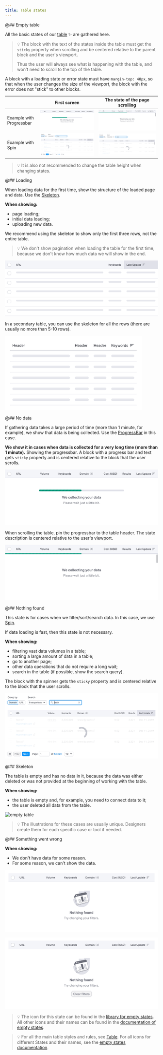 ```yaml
---
title: Table states
---
```


@## Empty table

All the basic states of our [table](/table-group/table/) ✨ are gathered here.

> 💡 The block with the text of the states inside the table must get the `sticky` property when scrolling and be centered relative to the parent block and the user's viewport.
>
> Thus the user will always see what is happening with the table, and won't need to scroll to the top of the table.

A block with a loading state or error state must have `margin-top: 40px`, so that when the user changes the size of the viewport, the block with the error does not "stick" to other blocks.

|                          | First screen                                              | The state of the page scrolling                           |
| ------------------------ | --------------------------------------------------------- | --------------------------------------------------------- |
| Example with Progressbar | ![table with sticky progressbar](static/sticky-1.png)     | ![table with sticky progressbar](static/sticky-2.png)     |
| Example with Spin        | ![table with sticky spinner](static/sticky-loading-1.png) | ![table with sticky spinner](static/sticky-loading-2.png) |

> 💡 It is also not recommended to change the table height when changing states.

@## Loading

When loading data for the first time, show the structure of the loaded page and data. Use the [Skeleton](/components/skeleton/).

**When showing:**

- page loading;
- initial data loading;
- uploading new data.

We recommend using the skeleton to show only the first three rows, not the entire table.

> 💡 We don't show pagination when loading the table for the first time, because we don't know how much data we will show in the end.

![table with skeleton](static/skeleton.png)

In a secondary table, you can use the skeleton for all the rows (there are usually no more than 5-10 rows).

![table with skeleton](static/skeleton-secondary.png)

@## No data

If gathering data takes a large period of time (more than 1 minute, for example), we show that data is being collected. Use the [ProgressBar](/components/progress-bar) in this case.

**We show it in cases when data is collected for a very long time (more than 1 minute).** Showing the progressbar. A block with a progress bar and text gets `sticky` property and is centered relative to the block that the user scrolls.

![table with sticky progressbar](static/sticky-1.png)

When scrolling the table, pin the progressbar to the table header. The state description is centered relative to the user's viewport.

![table with sticky progressbar](static/sticky-2.png)

@## Nothing found

This state is for cases when we filter/sort/search data. In this case, we use [Spin](/components/spin/).

If data loading is fast, then this state is not necessary.

**When showing:**

- filtering vast data volumes in a table;
- sorting a large amount of data in a table;
- go to another page;
- other data operations that do not require a long wait;
- search in the table (if possible, show the search query).

The block with the spinner gets the `sticky` property and is centered relative to the block that the user scrolls.

![table with sticky spinner](static/sticky-loading-1.png)

@## Skeleton

The table is empty and has no data in it, because the data was either deleted or was not provided at the beginning of working with the table.

**When showing:**

- the table is empty and, for example, you need to connect data to it;
- the user deleted all data from the table.

![empty table](static/empty-2.png)

> 💡 The illustrations for these cases are usually unique. Designers create them for each specific case or tool if needed.

@## Something went wrong

**When showing:**

- We don't have data for some reason.
- For some reason, we can't show the data.

![table with no data](static/no-data.png)

![table with no data](static/no-data-button.png)

> 💡 The icon for this state can be found in the [library for empty states](https://static.semrush.com/ui-kit/widget-empty/1.4.0/table.svg). All other icons and their names can be found in the [documentation of empty states](/components/widget-empty/widget-empty-code/).

[comment]: <> (@## Nothing found)

[comment]: <> (When searching or applying a filter in the table, we didn't find anything.)

[comment]: <> (> 💡 In this state, the illumination of the sorted column must be preserved.)

[comment]: <> (**Showing this state when there is no have data** on the parameters requested by the user. The user performed some actions with filters or sorting of data.)

[comment]: <> (In this state, we recommend adding a control that will help the user correct the situation. For example, you can add a `Clear filters` button.)

[comment]: <> (![table with nothing found]&#40;static/nothing-found-button.png&#41;)

[comment]: <> (> 💡 The icon for this state can be found in the [library for empty states]&#40;https://static.semrush.com/ui-kit/widget-empty/1.4.0/nothing-found.svg&#41;. All other icons and their names can be found in the [documentation of empty states]&#40;/components/widget-empty/widget-empty-code/&#41;.)

[comment]: <> (@## Service error)

[comment]: <> (There was an error in the tool on the backend, so we can't show the data. For more information about such errors, see [Errors, n/a, nothing found in the widgets]&#40;/components/widget-empty/&#41;.)

[comment]: <> (**When showing:**)

[comment]: <> (- The error at the stage of table loading)

[comment]: <> (- Error while working with the table)

[comment]: <> (| | Apperance example |)

[comment]: <> (| ------------------------------------------ | --------------------------------------------------------- |)

[comment]: <> (| We are aware of the problem, and report it | ![table with known error]&#40;static/error-known.png&#41; |)

[comment]: <> (| We don't know about the problem | ![table with not known error]&#40;static/error-not-known.png&#41; |)

[comment]: <> (> 💡 The icon for this state can be found in the [library for empty states]&#40;https://static.semrush.com/ui-kit/widget-empty/1.4.0/warning.svg&#41;. All other icons and their names can be found in the [documentation of empty states]&#40;/components/widget-empty/widget-empty-code/&#41;.)

[comment]: <> (@## Message text)

[comment]: <> (It is important to indicate the following things in the empty state message:)

[comment]: <> (- In the heading – the essence of the current situation.)

[comment]: <> (- In the description – what you need to do to change the state.)

[comment]: <> (- If possible, suggest an action &#40;in the form of a button or link&#41;.)

[comment]: <> (For more information about the rules for such States, see the guides – [Errors, n/a, nothing found in widgets]&#40;/components/widget-empty/&#41;, [Global errors]&#40;/patterns/global-errors/&#41;, etc.)

[comment]: <> (@## Table header)

[comment]: <> (For all empty states of the table, we keep the header. If it has sorting icons, we also keep them.)

[comment]: <> (![empty table with head]&#40;static/empty-yes-no.png&#41;)

[comment]: <> (@## Cell edge cases)

[comment]: <> (### There is no data in the cell)

[comment]: <> (- Show the `n/a` text in the secondary text color `var&#40;--gray60&#41;`.)

[comment]: <> (- It is recommended to show a tooltip with an explanation that the data is not available &#40;and for what reason&#41;.)

[comment]: <> (![table cell with n/a]&#40;static/cell-na.png&#41;)

[comment]: <> (![table cell with n/a]&#40;static/cell-na-tooltip.png&#41;)

[comment]: <> (### Data uploading in the cell)

[comment]: <> (> 💡 Note that we use [Skeleton]&#40;/components/skeleton/&#41;. when loading the table for the first time.)

[comment]: <> (When loading content in one or more cells, we show the [Spin]&#40;/components/spin/&#41; of S size.)

[comment]: <> (![table cell with spin]&#40;static/cell-loading.png&#41;)

[comment]: <> (### Error in a table cell)

[comment]: <> (This is the state when something broke in a particular cell and we can't show the data.)

[comment]: <> (- We use the `WarningXS` icon in a warning orange color.)

[comment]: <> (- On the hover, we always show a tooltip with an explanation that something went wrong.)

[comment]: <> (> 💡 We recommend giving the user the opportunity to change the situation so that the data appears. In this case, you can display the control in a cell for reloading data, and so on.)

[comment]: <> (![table cell with warning]&#40;static/cell-danger.png&#41;)

[comment]: <> (![table cell with warning]&#40;static/cell-danger-tooltip.png&#41;)

[comment]: <> (### The cell is blocked)

[comment]: <> (A cell in a table may be blocked by a limit or by the need to take some action to unlock the data.)

[comment]: <> (- Use the `LockXS` icon in the color `var&#40;--stone&#41;`.)

[comment]: <> (- On the hover, we always show a tooltip with an explanation of why the cell is blocked and, if possible, how to get rid of this state.)

[comment]: <> (![locked table cell]&#40;static/cell-locked.png&#41;)

[comment]: <> (![locked table cell]&#40;static/cell-locked-tooltip.png&#41;)

> 💡 For all the main table styles and rules, see [Table](/table-group/table/). For all icons for different States and their names, see the [empty states documentation](/components/widget-empty/widget-empty-code/).
